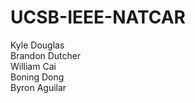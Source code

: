 # UCSB-IEEE-NATCAR

Kyle Douglas   
Brandon Dutcher   
William Cai   
Boning Dong   
Byron Aguilar   
